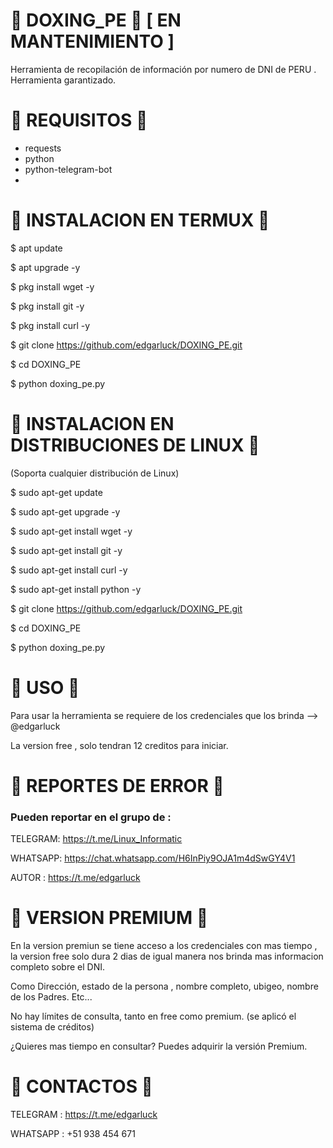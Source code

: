 # 🔰 DOXING_PE 🔰 [ EN MANTENIMIENTO ]

Herramienta de recopilación de información por numero de DNI de PERU . Herramienta garantizado.

# 🔰 REQUISITOS 🔰

* requests
* python
* python-telegram-bot
* 


# 🔰 INSTALACION EN TERMUX 🔰

$ apt update

$ apt upgrade -y

$ pkg install wget -y

$ pkg install git -y

$ pkg install curl -y

$ git clone https://github.com/edgarluck/DOXING_PE.git

$ cd DOXING_PE

$ python doxing_pe.py

# 🔰 INSTALACION EN DISTRIBUCIONES DE LINUX 🔰

(Soporta cualquier distribución de Linux)

$ sudo apt-get update

$ sudo apt-get upgrade -y

$ sudo apt-get install wget -y

$ sudo apt-get install git -y

$ sudo apt-get install curl -y

$ sudo apt-get install python -y

$ git clone https://github.com/edgarluck/DOXING_PE.git

$ cd DOXING_PE

$ python doxing_pe.py

# 🔰 USO 🔰

Para usar la herramienta se requiere de los credenciales que los brinda --> @edgarluck

La version free , solo tendran 12 creditos para iniciar. 

# 🔰 REPORTES DE ERROR 🔰

### Pueden reportar en el grupo de :

TELEGRAM: https://t.me/Linux_Informatic

WHATSAPP: https://chat.whatsapp.com/H6InPiy9OJA1m4dSwGY4V1

AUTOR : https://t.me/edgarluck

# 🔰 VERSION PREMIUM 🔰

En la version premiun se tiene acceso a los credenciales con mas tiempo , la version free solo dura 2 dias de igual manera nos brinda mas informacion completo sobre el DNI.

Como Dirección, estado de la persona , nombre completo, ubigeo, nombre de los Padres. Etc...

No hay límites de consulta, tanto en free como premium. (se aplicó el sistema de créditos)

¿Quieres mas tiempo en consultar? Puedes adquirir la versión Premium.

# 🔰 CONTACTOS 🔰

TELEGRAM : https://t.me/edgarluck

WHATSAPP : +51 938 454 671
